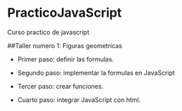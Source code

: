 # PracticoJavaScript
Curso practico de javascript

##Taller numero 1: Figuras geometricas

- Primer paso: definir las formulas.

- Segundo paso: implementar la formulas en JavaScript

- Tercer paso: crear funciones.

- Cuarto paso: integrar JavaScript con html.